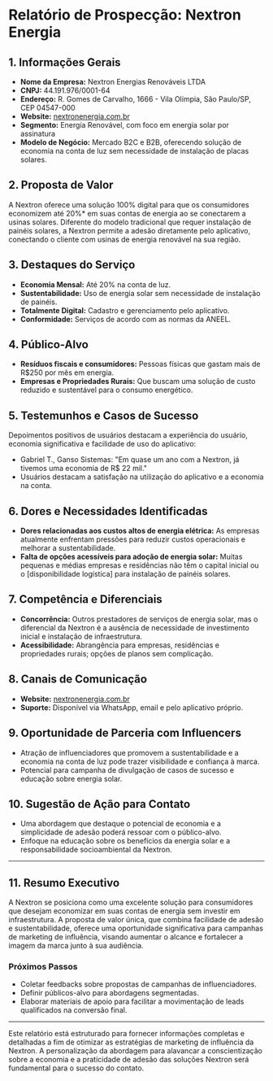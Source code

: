 # Relatório de Prospecção: Nextron Energia

## 1. Informações Gerais
- **Nome da Empresa:** Nextron Energias Renováveis LTDA
- **CNPJ:** 44.191.976/0001-64
- **Endereço:** R. Gomes de Carvalho, 1666 - Vila Olímpia, São Paulo/SP, CEP 04547-000
- **Website:** [nextronenergia.com.br](http://www.nextronenergia.com.br)
- **Segmento:** Energia Renovável, com foco em energia solar por assinatura
- **Modelo de Negócio:** Mercado B2C e B2B, oferecendo solução de economia na conta de luz sem necessidade de instalação de placas solares.

## 2. Proposta de Valor
A Nextron oferece uma solução 100% digital para que os consumidores economizem até 20%* em suas contas de energia ao se conectarem a usinas solares. Diferente do modelo tradicional que requer instalação de painéis solares, a Nextron permite a adesão diretamente pelo aplicativo, conectando o cliente com usinas de energia renovável na sua região.

## 3. Destaques do Serviço
- **Economia Mensal:** Até 20% na conta de luz.
- **Sustentabilidade:** Uso de energia solar sem necessidade de instalação de painéis.
- **Totalmente Digital:** Cadastro e gerenciamento pelo aplicativo.
- **Conformidade:** Serviços de acordo com as normas da ANEEL.

## 4. Público-Alvo
- **Resíduos fiscais e consumidores:** Pessoas físicas que gastam mais de R$250 por mês em energia.
- **Empresas e Propriedades Rurais:** Que buscam uma solução de custo reduzido e sustentável para o consumo energético. 

## 5. Testemunhos e Casos de Sucesso
Depoimentos positivos de usuários destacam a experiência do usuário, economia significativa e facilidade de uso do aplicativo:
- Gabriel T., Ganso Sistemas: "Em quase um ano com a Nextron, já tivemos uma economia de R$ 22 mil."
- Usuários destacam a satisfação na utilização do aplicativo e a economia na conta.

## 6. Dores e Necessidades Identificadas
- **Dores relacionadas aos custos altos de energia elétrica:** As empresas atualmente enfrentam pressões para reduzir custos operacionais e melhorar a sustentabilidade.
- **Falta de opções acessíveis para adoção de energia solar:** Muitas pequenas e médias empresas e residências não têm o capital inicial ou o [disponibilidade logística] para instalação de painéis solares.

## 7. Competência e Diferenciais
- **Concorrência:** Outros prestadores de serviços de energia solar, mas o diferencial da Nextron é a ausência de necessidade de investimento inicial e instalação de infraestrutura.
- **Acessibilidade:** Abrangência para empresas, residências e propriedades rurais; opções de planos sem complicação.

## 8. Canais de Comunicação
- **Website:** [nextronenergia.com.br](http://www.nextronenergia.com.br)
- **Suporte:** Disponível via WhatsApp, email e pelo aplicativo próprio.

## 9. Oportunidade de Parceria com Influencers
- Atração de influenciadores que promovem a sustentabilidade e a economia na conta de luz pode trazer visibilidade e confiança à marca.
- Potencial para campanha de divulgação de casos de sucesso e educação sobre energia solar.

## 10. Sugestão de Ação para Contato
- Uma abordagem que destaque o potencial de economia e a simplicidade de adesão poderá ressoar com o público-alvo.
- Enfoque na educação sobre os benefícios da energia solar e a responsabilidade socioambiental da Nextron.

---

## 11. Resumo Executivo
A Nextron se posiciona como uma excelente solução para consumidores que desejam economizar em suas contas de energia sem investir em infraestrutura. A proposta de valor única, que combina facilidade de adesão e sustentabilidade, oferece uma oportunidade significativa para campanhas de marketing de influência, visando aumentar o alcance e fortalecer a imagem da marca junto à sua audiência.

### **Próximos Passos**
- Coletar feedbacks sobre propostas de campanhas de influenciadores.
- Definir públicos-alvo para abordagens segmentadas. 
- Elaborar materiais de apoio para facilitar a movimentação de leads qualificados na conversão final. 

--- 

Este relatório está estruturado para fornecer informações completas e detalhadas a fim de otimizar as estratégias de marketing de influência da Nextron. A personalização da abordagem para alavancar a conscientização sobre a economia e a praticidade de adesão das soluções Nextron será fundamental para o sucesso do contato.